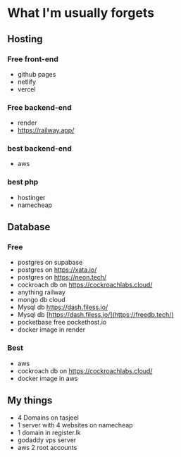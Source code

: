 # What I'm usually forgets

## Hosting

### Free front-end

- github pages
- netlify
- vercel

### Free backend-end

- render
- https://railway.app/

### best backend-end

- aws

### best php

- hostinger
- namecheap

## Database

### Free

- postgres on supabase
- postgres on https://xata.io/
- postgres on https://neon.tech/
- cockroach db on https://cockroachlabs.cloud/
- anything railway
- mongo db cloud
- Mysql db https://dash.filess.io/
- Mysql db [https://dash.filess.io/](https://freedb.tech/)
- pocketbase free pockethost.io
- docker image in render

### Best

- aws
- cockroach db on https://cockroachlabs.cloud/
- docker image in aws


## My things

- 4 Domains on tasjeel
- 1 server with 4 websites on namecheap
- 1 domain in register.lk
- godaddy vps server
- aws 2 root accounts
